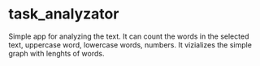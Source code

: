 # task_analyzator
Simple app for analyzing the text. It can count the words in the selected text, uppercase word, lowercase words, numbers. It vizializes the simple graph with lenghts of words.
